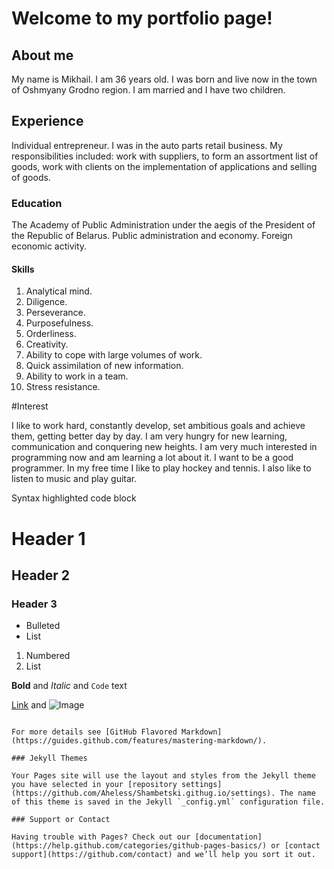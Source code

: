 # Welcome to my portfolio page!

## About me

My name is Mikhail. I am 36 years old. I was born and live now in the town of Oshmyany Grodno region.
I am married and I have two children.
 
## Experience

Individual entrepreneur. I was in the auto parts retail business. My responsibilities included: 
work with suppliers, to form an assortment list of goods, work with clients on the implementation of applications and selling of goods.  

### Education

The Academy of Public Administration under the aegis of the President of the Republic of Belarus. Public administration and economy. Foreign economic activity.

#### Skills

1. Analytical mind.
2. Diligence. 
3. Perseverance. 
4. Purposefulness.
5. Orderliness.
6. Creativity.
7. Ability to cope with large volumes of work.
8. Quick assimilation of new information.
9. Ability to work in a team.
10. Stress resistance.

#Interest

I like to work hard, constantly develop, set ambitious goals and achieve them, getting better day by day. I am very hungry for new learning, communication and conquering new heights. I am very much interested in programming now and am learning a lot about it. I want to be a good programmer. In my free time I like to play hockey and tennis. I also like to listen to music and play guitar.




Syntax highlighted code block

# Header 1
## Header 2
### Header 3

- Bulleted
- List

1. Numbered
2. List

**Bold** and _Italic_ and `Code` text

[Link](url) and ![Image](src)
```

For more details see [GitHub Flavored Markdown](https://guides.github.com/features/mastering-markdown/).

### Jekyll Themes

Your Pages site will use the layout and styles from the Jekyll theme you have selected in your [repository settings](https://github.com/Aheless/Shambetski.githug.io/settings). The name of this theme is saved in the Jekyll `_config.yml` configuration file.

### Support or Contact

Having trouble with Pages? Check out our [documentation](https://help.github.com/categories/github-pages-basics/) or [contact support](https://github.com/contact) and we’ll help you sort it out.
